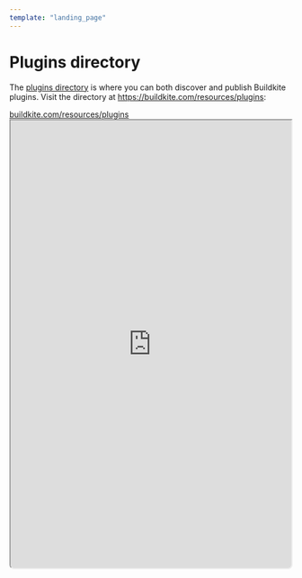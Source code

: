 ```yaml
---
template: "landing_page"
---
```

# Plugins directory

The [plugins directory](https://buildkite.com/resources/plugins) is where you can both discover and publish Buildkite plugins. Visit the directory at https://buildkite.com/resources/plugins:

<a class="Frameheader" href='https://buildkite.com/resources/plugins' target='_blank'>
  <span class="Frameheader__address">buildkite.com/resources/plugins</span>
</a>
<iframe
  src='https://buildkite.com/resources/plugins'
  allow="fullscreen" crossorigin="anonymous" width="100%" height="800px"
  style="border-radius:0 0 8px 8px;box-sizing: border-box;"
/>

Plugins supported by the Buildkite team display the Buildkite logo in the directory, and can be found in the [Buildkite Plugins GitHub Organization](https://github.com/buildkite-plugins).


## Adding your plugin

To have your plugin appear in the directory:

1. Host your plugin on GitHub as a public repository.
1. Ensure your repository contains a valid `plugin.yml` file containing at least the `name` and `description` fields.
1. Add the `buildkite-plugin` [GitHub repository topic](https://help.github.com/en/github/administering-a-repository/classifying-your-repository-with-topics).
1. Wait until the next Sunday (UTC) for the plugins directory to sync with GitHub, and for your plugin to appear.

For example:

<%= image "github-topic.png", width: 1214/2, height: 440/2, alt: "Screenshot of the ECR plugin GitHub repo with the Buildkite-plugin topic highlighted by a red box" %>

Once completed, your plugin will display in the directory as pictured below:

<%= image "ecr-plugin-directory-item.png", width: 1014/2, height: 500/2, alt: "Screenshot of ECR plugin in the Buildkite plugins directory" %>

>🚧
> If you've completed the above steps and your plugin doesn't appear, send an email to <a href="mailto:support@buildkite.com">support@buildkite.com</a> and we'll investigate it for you.
